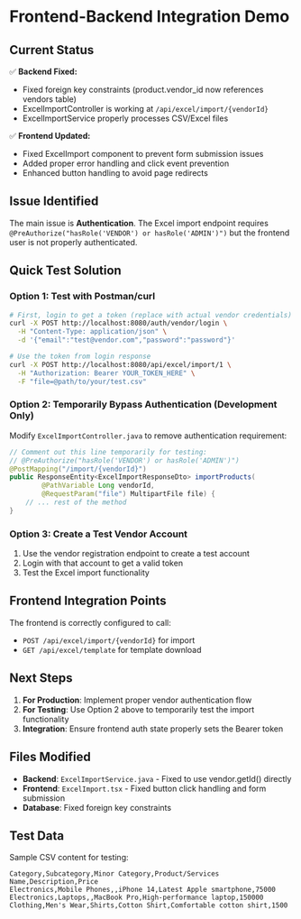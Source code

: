 # Frontend-Backend Integration Demo

## Current Status

✅ **Backend Fixed:**
- Fixed foreign key constraints (product.vendor_id now references vendors table)
- ExcelImportController is working at `/api/excel/import/{vendorId}`
- ExcelImportService properly processes CSV/Excel files

✅ **Frontend Updated:**
- Fixed ExcelImport component to prevent form submission issues
- Added proper error handling and click event prevention
- Enhanced button handling to avoid page redirects

## Issue Identified

The main issue is **Authentication**. The Excel import endpoint requires `@PreAuthorize("hasRole('VENDOR') or hasRole('ADMIN')")` but the frontend user is not properly authenticated.

## Quick Test Solution

### Option 1: Test with Postman/curl

```bash
# First, login to get a token (replace with actual vendor credentials)
curl -X POST http://localhost:8080/auth/vendor/login \
  -H "Content-Type: application/json" \
  -d '{"email":"test@vendor.com","password":"password"}'

# Use the token from login response
curl -X POST http://localhost:8080/api/excel/import/1 \
  -H "Authorization: Bearer YOUR_TOKEN_HERE" \
  -F "file=@path/to/your/test.csv"
```

### Option 2: Temporarily Bypass Authentication (Development Only)

Modify `ExcelImportController.java` to remove authentication requirement:

```java
// Comment out this line temporarily for testing:
// @PreAuthorize("hasRole('VENDOR') or hasRole('ADMIN')")
@PostMapping("/import/{vendorId}")
public ResponseEntity<ExcelImportResponseDto> importProducts(
        @PathVariable Long vendorId,
        @RequestParam("file") MultipartFile file) {
    // ... rest of the method
}
```

### Option 3: Create a Test Vendor Account

1. Use the vendor registration endpoint to create a test account
2. Login with that account to get a valid token
3. Test the Excel import functionality

## Frontend Integration Points

The frontend is correctly configured to call:
- `POST /api/excel/import/{vendorId}` for import
- `GET /api/excel/template` for template download

## Next Steps

1. **For Production**: Implement proper vendor authentication flow
2. **For Testing**: Use Option 2 above to temporarily test the import functionality
3. **Integration**: Ensure frontend auth state properly sets the Bearer token

## Files Modified

- **Backend**: `ExcelImportService.java` - Fixed to use vendor.getId() directly
- **Frontend**: `ExcelImport.tsx` - Fixed button click handling and form submission
- **Database**: Fixed foreign key constraints

## Test Data

Sample CSV content for testing:
```csv
Category,Subcategory,Minor Category,Product/Services Name,Description,Price
Electronics,Mobile Phones,,iPhone 14,Latest Apple smartphone,75000
Electronics,Laptops,,MacBook Pro,High-performance laptop,150000
Clothing,Men's Wear,Shirts,Cotton Shirt,Comfortable cotton shirt,1500
```
